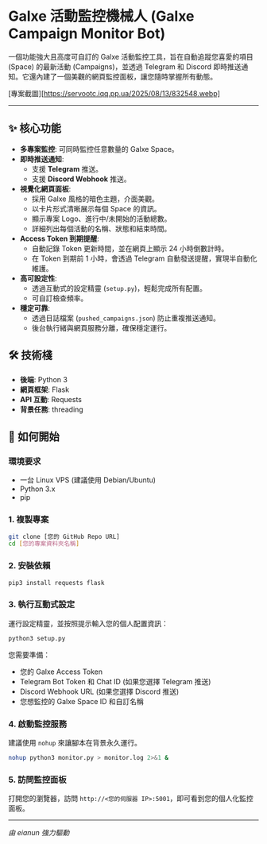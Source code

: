 # Galxe 活動監控機械人 (Galxe Campaign Monitor Bot)

一個功能強大且高度可自訂的 Galxe 活動監控工具，旨在自動追蹤您喜愛的項目 (Space) 的最新活動 (Campaigns)，並透過 Telegram 和 Discord 即時推送通知。它還內建了一個美觀的網頁監控面板，讓您隨時掌握所有動態。

[專案截圖][https://servootc.iqq.pp.ua/2025/08/13/832548.webp]

---

## ✨ 核心功能

* **多專案監控**: 可同時監控任意數量的 Galxe Space。
* **即時推送通知**:
    * 支援 **Telegram** 推送。
    * 支援 **Discord Webhook** 推送。
* **視覺化網頁面板**:
    * 採用 Galxe 風格的暗色主題，介面美觀。
    * 以卡片形式清晰展示每個 Space 的資訊。
    * 顯示專案 Logo、進行中/未開始的活動總數。
    * 詳細列出每個活動的名稱、狀態和結束時間。
* **Access Token 到期提醒**:
    * 自動記錄 Token 更新時間，並在網頁上顯示 24 小時倒數計時。
    * 在 Token 到期前 1 小時，會透過 Telegram 自動發送提醒，實現半自動化維護。
* **高可設定性**:
    * 透過互動式的設定精靈 (`setup.py`)，輕鬆完成所有配置。
    * 可自訂檢查頻率。
* **穩定可靠**:
    * 透過日誌檔案 (`pushed_campaigns.json`) 防止重複推送通知。
    * 後台執行緒與網頁服務分離，確保穩定運行。

## 🛠️ 技術棧

* **後端**: Python 3
* **網頁框架**: Flask
* **API 互動**: Requests
* **背景任務**: threading

## 🚀 如何開始

### 環境要求

* 一台 Linux VPS (建議使用 Debian/Ubuntu)
* Python 3.x
* pip

### 1. 複製專案

```bash
git clone [您的 GitHub Repo URL]
cd [您的專案資料夾名稱]
```

### 2. 安裝依賴

```bash
pip3 install requests flask
```

### 3. 執行互動式設定

運行設定精靈，並按照提示輸入您的個人配置資訊：

```bash
python3 setup.py
```
您需要準備：
* 您的 Galxe Access Token
* Telegram Bot Token 和 Chat ID (如果您選擇 Telegram 推送)
* Discord Webhook URL (如果您選擇 Discord 推送)
* 您想監控的 Galxe Space ID 和自訂名稱

### 4. 啟動監控服務

建議使用 `nohup` 來讓腳本在背景永久運行。

```bash
nohup python3 monitor.py > monitor.log 2>&1 &
```

### 5. 訪問監控面板

打開您的瀏覽器，訪問 `http://<您的伺服器 IP>:5001`，即可看到您的個人化監控面板。



---
*由 eianun 強力驅動*
